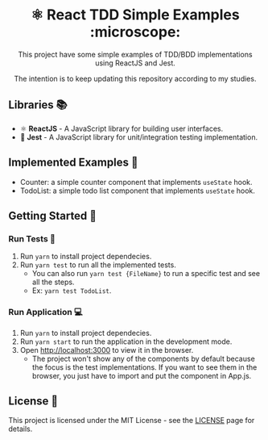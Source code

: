 <h1 align="center">⚛️ React TDD Simple Examples :microscope:</h1>

<div align="center">
    <p>This project have some simple examples of TDD/BDD implementations using ReactJS and Jest.</p>
    <p>The intention is to keep updating this repository according to my studies.</p>
</div>

## Libraries 📚

- ⚛️ **ReactJS** - A JavaScript library for building user interfaces.
- :microscope: **Jest** - A JavaScript library for unit/integration testing implementation.

## Implemented Examples 🧪

- Counter: a simple counter component that implements `useState` hook.
- TodoList: a simple todo list component that implements `useState` hook.

## Getting Started 🚀

### Run Tests 🔬

1. Run `yarn` to install project dependecies.
2. Run `yarn test` to run all the implemented tests.
   - You can also run `yarn test {FileName}` to run a specific test and see all the steps.
   - Ex: `yarn test TodoList`.

### Run Application 💻

1. Run `yarn` to install project dependecies.
2. Run `yarn start` to run the application in the development mode.
3. Open [http://localhost:3000](http://localhost:3000) to view it in the browser.
   - The project won't show any of the components by default because the focus is the test implementations. If you want to see them in the browser, you just have to import and put the component in App.js.

## License 📃

This project is licensed under the MIT License - see the [LICENSE](https://opensource.org/licenses/MIT) page for details.
